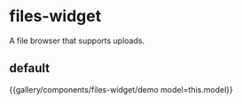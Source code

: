 # files-widget

A file browser that supports uploads.

## default
{{gallery/components/files-widget/demo model=this.model}}
